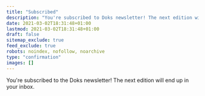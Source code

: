```yaml
---
title: "Subscribed"
description: "You're subscribed to Doks newsletter! The next edition will end up in your inbox."
date: 2021-03-02T18:31:48+01:00
lastmod: 2021-03-02T18:31:48+01:00
draft: false
sitemap_exclude: true
feed_exclude: true
robots: noindex, nofollow, noarchive
type: "confirmation"
images: []
---
```


You're subscribed to the Doks newsletter! The next edition will end up in your inbox.
